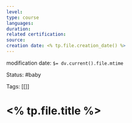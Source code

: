 ```yaml
---
level: 
type: course
languages: 
duration: 
related certification: 
source: 
creation date: <% tp.file.creation_date() %>
---
```

modification date: `$= dv.current().file.mtime`

Status: #baby

Tags: [[]]

# <% tp.file.title %>
























